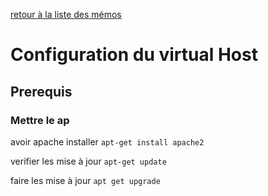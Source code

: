 [retour à la liste des mémos](https://github.com/Sergio2008/memo/blob/master/README.md)

# Configuration du virtual Host

## Prerequis

### Mettre le ap

avoir apache installer `apt-get install apache2`

verifier les mise à jour ` apt-get update `

faire les mise à jour `apt get upgrade`
